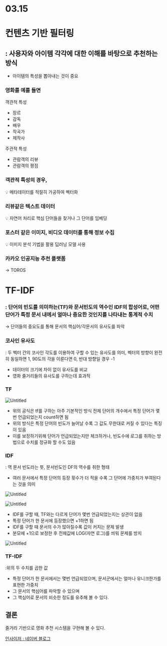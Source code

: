 # 03.15

# 컨텐츠 기반 필터링

## : 사용자와 아이템 각각에 대한 이해를 바탕으로 추천하는 방식

- 아이템의 특성을 뽑아내는 것이 중요

### 영화를 예를 들면

객관적 특성

- 장르
- 감독
- 배우
- 작곡가
- 제작사

주관적 특성

- 관람객의 리뷰
- 관람객의 평점

### 객관적 특성의 경우,

<aside>
💡 메타데이터를 적절히 가공하여 벡터화

</aside>

### 리뷰같은 텍스트 데이터

<aside>
💡 자연어 처리로 핵심 단어들을 찾거나 그 단어를 임베딩

</aside>

### 포스터 같은 이미지, 비디오 데이터를 통해 정보 수집

<aside>
💡 이미지 분석 기법을 활용 딥러닝 모델 사용

</aside>

### 카카오 인공지능 추천 플랫폼

→ TOROS

# TF-IDF

### : 단어의 빈도를 의미하는(TF)와 문서빈도의 역수인 IDF의 합성어로, 어떤 단어가 특정 문서 내에서 얼마나 중요한 것인지를 나타내는 통계적 수치

→ 단어들의 중요도를 통해 문서의 핵심어/각문서의 유사도를 파악

### 코사인 유사도

: 두 벡터 간의 코사인 각도를 이용하여 구할 수 있는 유사도를 의미, 벡터의 방향이 완전히 동일하면 1, 90도의 각을 이룬다면 0, 반대 방향일 경우 -1

- 데이터의 크기에 차이 없이 유사도를 비교
- 영화 줄거리들의 유사도를 구하는데 효과적

### TF

![Untitled](https://s3-us-west-2.amazonaws.com/secure.notion-static.com/d37a77c9-335b-4998-8ee5-730eb8933be6/Untitled.png)

- 위의 공식은 tf를 구하는 아주 기본적인 방식 전체 단어의 개수에서 특정 단어가 몇번 언급되었는지 count하면 됨
- 위의 방식은 특정 단어의 빈도가 늘어날 수록 그 값도 무한대로 커질 수 있다는 특징이 있음
- 이를 보정하기위해 단어가 언급되었는지만 체크하거나, 빈도수에 로그를 취하는 방법으로 수치를 정규화 할 수도 있음

### IDF

: 역 문서 빈도라는 뜻, 문서빈도인 DF의 역수를 취한 형태

- 여러 문서에서 특정 단어의 등장 횟수가 더 적을 수록 그 단어에 가중치가 부여된다는 것을 의미

![Untitled](https://s3-us-west-2.amazonaws.com/secure.notion-static.com/232372c6-6dcf-4b1f-a8af-2671d5e63fc6/Untitled.png)

![Untitled](https://s3-us-west-2.amazonaws.com/secure.notion-static.com/65490a1c-f0f6-4ba3-a6af-5718f17f0814/Untitled.png)

- IDF를 구할 때, TF와는 다르게 단어가 몇번 언급되었는지는 상관이 없음
- 특정 단어가 한 문서에 등장했으면 +1하면 됨
- IDF를 구할 때 문서의 수가 많아질수록 값이 커지는 문제 발생
- 분모에 +1으로 보정한 후 전체값에 LOG(자연 로그)를 씌워 문제를 방지

![Untitled](https://s3-us-west-2.amazonaws.com/secure.notion-static.com/8eb0b37b-bcaf-405a-9eb3-1af94c49703f/Untitled.png)

### TF-IDF

:위의 두 수치를 곱한 값

- 특정 단어가 한 문서에서는 몇번 언급되었으며, 문서군에서는 얼마나 유니크한가를 표현한 가중치
- 그 문서의 핵심어를 파악할 수 있으며
- 그 핵심어로 문서의 비슷한 정도를 유추해 볼 수 있다.

## 결론

줄거리 기반으로 영화 추천 시스템을 구현해 볼 수 있다. 

[인사이저 : 네이버 블로그](https://blog.naver.com/myincizor/221827098614)
